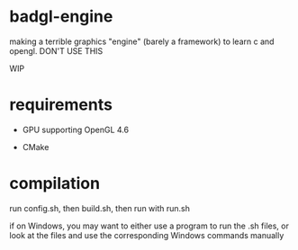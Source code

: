 # badgl-engine
making a terrible graphics "engine" (barely a framework) to learn c and opengl. DON'T USE THIS

WIP

# requirements

- GPU supporting OpenGL 4.6

- CMake

# compilation

run config.sh, then build.sh, then run with run.sh

if on Windows, you may want to either use a program to run the .sh files, or look at the files and use the corresponding Windows commands manually